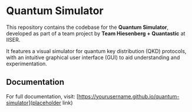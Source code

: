 # Quantum Simulator

This repository contains the codebase for the **Quantum Simulator**, developed as part of a team project by **Team Hiesenberg + Quantastic** at IISER.

It features a visual simulator for quantum key distribution (QKD) protocols, with an intuitive graphical user interface (GUI) to aid understanding and experimentation.

## Documentation

For full documentation, visit: [https://yourusername.github.io/quantum-simulator](placeholder link)